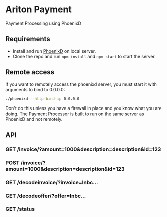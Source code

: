 # Ariton Payment

Payment Processing using PhoenixD

## Requirements

- Install and run [PhoenixD](https://github.com/ACINQ/phoenixd/) on local server.
- Clone the repo and run `npm install` and `npm start` to start the server.

## Remote access

If you want to remotely access the phoenixd server, you must start it with arguments to bind to 0.0.0.0:

```sh
./phoenixd --http-bind-ip 0.0.0.0
```

Don't do this unless you have a firewall in place and you know what you are doing. The Payment Processor
is built to run on the same server as PhoenixD and not remotely.

## API

### GET /invoice/?amount=1000&description=description&id=123

### POST /invoice/?amount=1000&description=description&id=123

### GET /decodeinvoice/?invoice=lnbc...

### GET /decodeoffer/?offer=lnbc...

### GET /status

